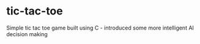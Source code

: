 # tic-tac-toe

Simple tic tac toe game built using C - introduced some more intelligent AI decision making
